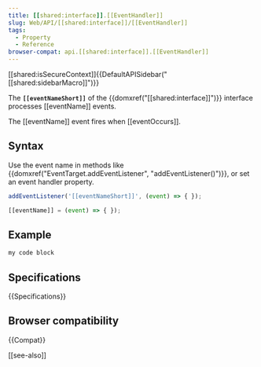 ```yaml
---
title: [[shared:interface]].[[EventHandler]]
slug: Web/API/[[shared:interface]]/[[EventHandler]]
tags:
  - Property
  - Reference
browser-compat: api.[[shared:interface]].[[EventHandler]]
---
```

[[shared:isSecureContext]]{{DefaultAPISidebar("[[shared:sidebarMacro]]")}}

The **`[[eventNameShort]]`** of the {{domxref("[[shared:interface]]")}} interface processes [[eventName]] events.

The [[eventName]] event fires when [[eventOccurs]].

## Syntax

Use the event name in methods like {{domxref("EventTarget.addEventListener", "addEventListener()")}}, or set an event handler property.

```js
addEventListener('[[eventNameShort]]', (event) => { });

[[eventName]] = (event) => { });
```

## Example

```js
my code block
```

## Specifications

{{Specifications}}

## Browser compatibility

{{Compat}}

[[see-also]]